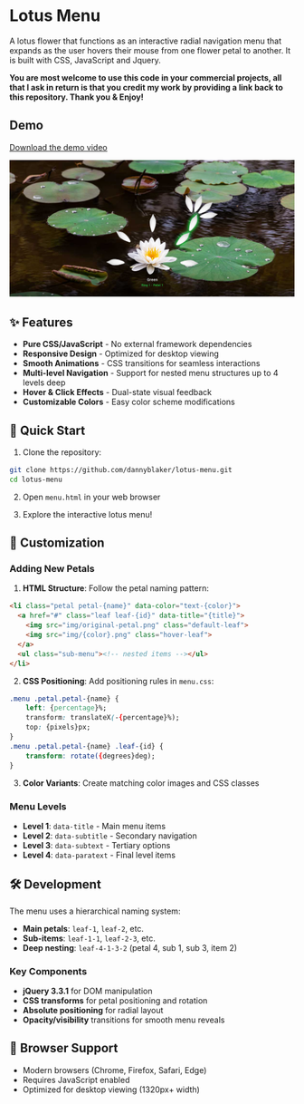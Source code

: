 # Lotus Menu

A lotus flower that functions as an interactive radial navigation menu that expands as the user hovers their mouse from one flower petal to another. It is built with CSS, JavaScript and Jquery.

**You are most welcome to use this code in your commercial projects, all that I ask in return is that you credit my work by providing a link back to this repository. Thank you & Enjoy!**

## Demo

[Download the demo video](https://github.com/dannyblaker/lotus-menu/raw/refs/heads/main/readme_assets/demo.mp4)

![Lotus Menu Demo](readme_assets/demo.png)

## ✨ Features

- **Pure CSS/JavaScript** - No external framework dependencies
- **Responsive Design** - Optimized for desktop viewing
- **Smooth Animations** - CSS transitions for seamless interactions
- **Multi-level Navigation** - Support for nested menu structures up to 4 levels deep
- **Hover & Click Effects** - Dual-state visual feedback
- **Customizable Colors** - Easy color scheme modifications

## 🚀 Quick Start

1. Clone the repository:
```bash
git clone https://github.com/dannyblaker/lotus-menu.git
cd lotus-menu
```

2. Open `menu.html` in your web browser

3. Explore the interactive lotus menu!

## 🎨 Customization

### Adding New Petals

1. **HTML Structure**: Follow the petal naming pattern:
```html
<li class="petal petal-{name}" data-color="text-{color}">
  <a href="#" class="leaf leaf-{id}" data-title="{title}">
    <img src="img/original-petal.png" class="default-leaf">
    <img src="img/{color}.png" class="hover-leaf">
  </a>
  <ul class="sub-menu"><!-- nested items --></ul>
</li>
```

2. **CSS Positioning**: Add positioning rules in `menu.css`:
```css
.menu .petal.petal-{name} {
    left: {percentage}%;
    transform: translateX(-{percentage}%);
    top: {pixels}px;
}
.menu .petal.petal-{name} .leaf-{id} {
    transform: rotate({degrees}deg);
}
```

3. **Color Variants**: Create matching color images and CSS classes

### Menu Levels
- **Level 1**: `data-title` - Main menu items
- **Level 2**: `data-subtitle` - Secondary navigation
- **Level 3**: `data-subtext` - Tertiary options
- **Level 4**: `data-paratext` - Final level items

## 🛠️ Development

The menu uses a hierarchical naming system:
- **Main petals**: `leaf-1`, `leaf-2`, etc.
- **Sub-items**: `leaf-1-1`, `leaf-2-3`, etc.
- **Deep nesting**: `leaf-4-1-3-2` (petal 4, sub 1, sub 3, item 2)

### Key Components

- **jQuery 3.3.1** for DOM manipulation
- **CSS transforms** for petal positioning and rotation
- **Absolute positioning** for radial layout
- **Opacity/visibility** transitions for smooth menu reveals

## 🎯 Browser Support

- Modern browsers (Chrome, Firefox, Safari, Edge)
- Requires JavaScript enabled
- Optimized for desktop viewing (1320px+ width)
